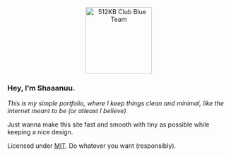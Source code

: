 <p align="center">
  <a href="https://512kb.club">
    <img src="https://512kb.club/assets/images/blue-team.svg" alt="512KB Club Blue Team" width="150"/>
  </a>
</p>

### **Hey, I’m Shaaanuu.**

_This is my simple portfolio, where I keep things clean and minimal, like the internet meant to be (or atleast I believe)._

Just wanna make this site fast and smooth with tiny as possible while keeping a nice design.

Licensed under [MIT](https://github.com/shaaanuu/portfolio/blob/main/LICENSE). Do whatever you want (responsibly).

